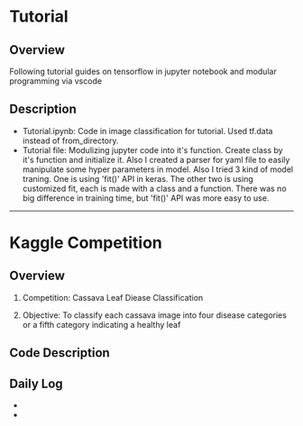 # Tutorial

## Overview
Following tutorial guides on tensorflow in jupyter notebook and modular programming via vscode

## Description
+ Tutorial.ipynb: Code in image classification for tutorial. Used tf.data instead of from_directory. 
+ Tutorial file: Modulizing jupyter code into it's function. Create class by it's function and initialize it. Also I created a parser for yaml file to easily manipulate some hyper parameters in model. Also I tried 3 kind of model traning. One is using 'fit()' API in keras. The other two is using customized fit, each is made with a class and a function. There was no big difference in training time, but 'fit()' API was more easy to use. 

* * *

# Kaggle Competition
## Overview
1. Competition: Cassava Leaf Diease Classification

2. Objective: To classify each cassava image into four disease categories or a fifth category indicating a healthy leaf

## Code Description

## Daily Log
+ 
+ 
